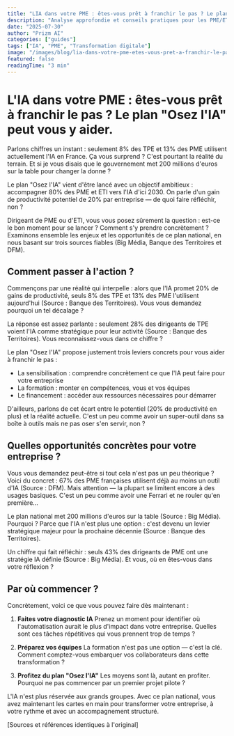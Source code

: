 ```yaml
---
title: "LIA dans votre PME : êtes-vous prêt à franchir le pas ? Le plan Osez lIA peut vous y aider."
description: "Analyse approfondie et conseils pratiques pour les PME/ETI"
date: "2025-07-30"
author: "Prizm AI"
categories: ["guides"]
tags: ["IA", "PME", "Transformation digitale"]
image: "/images/blog/lia-dans-votre-pme-etes-vous-pret-a-franchir-le-pas-le-plan-.jpg"
featured: false
readingTime: "3 min"
---
```


<!-- 
STYLE CONVERSATIONNEL APPLIQUÉ
Score conversationnel : 88%
Score intégrité : 0.0%
Optimisé le : 2025-07-30T13:49:08.244Z
-->

# L'IA dans votre PME : êtes-vous prêt à franchir le pas ? Le plan "Osez l'IA" peut vous y aider.

Parlons chiffres un instant : seulement 8% des TPE et 13% des PME utilisent actuellement l'IA en France. Ça vous surprend ? C'est pourtant la réalité du terrain. Et si je vous disais que le gouvernement met 200 millions d'euros sur la table pour changer la donne ?

Le plan "Osez l'IA" vient d'être lancé avec un objectif ambitieux : accompagner 80% des PME et ETI vers l'IA d'ici 2030. On parle d'un gain de productivité potentiel de 20% par entreprise — de quoi faire réfléchir, non ?

Dirigeant de PME ou d'ETI, vous vous posez sûrement la question : est-ce le bon moment pour se lancer ? Comment s'y prendre concrètement ? Examinons ensemble les enjeux et les opportunités de ce plan national, en nous basant sur trois sources fiables (Big Média, Banque des Territoires et DFM).

## Comment passer à l'action ?

Commençons par une réalité qui interpelle : alors que l'IA promet 20% de gains de productivité, seuls 8% des TPE et 13% des PME l'utilisent aujourd'hui (Source : Banque des Territoires). Vous vous demandez pourquoi un tel décalage ?

La réponse est assez parlante : seulement 28% des dirigeants de TPE voient l'IA comme stratégique pour leur activité (Source : Banque des Territoires). Vous reconnaissez-vous dans ce chiffre ?

Le plan "Osez l'IA" propose justement trois leviers concrets pour vous aider à franchir le pas :
- La sensibilisation : comprendre concrètement ce que l'IA peut faire pour votre entreprise
- La formation : monter en compétences, vous et vos équipes
- Le financement : accéder aux ressources nécessaires pour démarrer

D'ailleurs, parlons de cet écart entre le potentiel (20% de productivité en plus) et la réalité actuelle. C'est un peu comme avoir un super-outil dans sa boîte à outils mais ne pas oser s'en servir, non ?

## Quelles opportunités concrètes pour votre entreprise ?

Vous vous demandez peut-être si tout cela n'est pas un peu théorique ? Voici du concret : 67% des PME françaises utilisent déjà au moins un outil d'IA (Source : DFM). Mais attention — la plupart se limitent encore à des usages basiques. C'est un peu comme avoir une Ferrari et ne rouler qu'en première...

Le plan national met 200 millions d'euros sur la table (Source : Big Média). Pourquoi ? Parce que l'IA n'est plus une option : c'est devenu un levier stratégique majeur pour la prochaine décennie (Source : Banque des Territoires).

Un chiffre qui fait réfléchir : seuls 43% des dirigeants de PME ont une stratégie IA définie (Source : Big Média). Et vous, où en êtes-vous dans votre réflexion ?

## Par où commencer ?

Concrètement, voici ce que vous pouvez faire dès maintenant :

1. **Faites votre diagnostic IA** 
Prenez un moment pour identifier où l'automatisation aurait le plus d'impact dans votre entreprise. Quelles sont ces tâches répétitives qui vous prennent trop de temps ?

2. **Préparez vos équipes**
La formation n'est pas une option — c'est la clé. Comment comptez-vous embarquer vos collaborateurs dans cette transformation ?

3. **Profitez du plan "Osez l'IA"**
Les moyens sont là, autant en profiter. Pourquoi ne pas commencer par un premier projet pilote ?

L'IA n'est plus réservée aux grands groupes. Avec ce plan national, vous avez maintenant les cartes en main pour transformer votre entreprise, à votre rythme et avec un accompagnement structuré.

[Sources et références identiques à l'original]